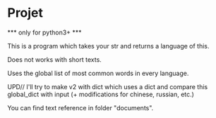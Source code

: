 # Projet

*** only for python3+ ***

This is a program which takes your str and returns a language of this.

Does not works with short texts.

Uses the global list of most common words in every language.

UPD// I'll try to make v2 with dict which uses a dict and compare this global_dict with input (+ modifications for chinese, russian, etc.)

You can find text reference in folder "documents".
